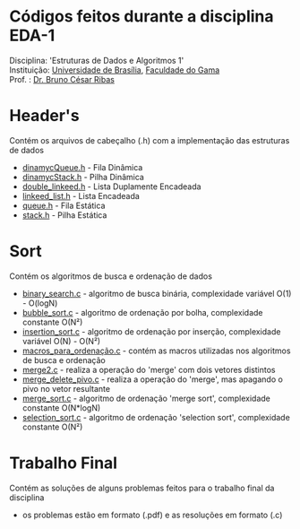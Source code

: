 # Códigos feitos durante a disciplina EDA-1
Disciplina: 'Estruturas de Dados e Algoritmos 1'  
Instituição: [Universidade de Brasília](https://unb.br/), [Faculdade do Gama](https://fga.unb.br/)  
Prof. : [Dr. Bruno César Ribas](https://www.brunoribas.com.br/)  

# Header's
Contém os arquivos de cabeçalho (.h) com a implementação das estruturas de dados  
- [dinamycQueue.h](https://github.com/Eduard0803/EDA-1/blob/main/Header's/dinamycQueue.h) - Fila Dinâmica
- [dinamycStack.h](https://github.com/Eduard0803/EDA-1/blob/main/Header's/dinamycStack.h) - Pilha Dinâmica
- [double_linkeed.h](https://github.com/Eduard0803/EDA-1/blob/main/Header's/double_linkeed.h) - Lista Duplamente Encadeada
- [linkeed_list.h](https://github.com/Eduard0803/EDA-1/blob/main/Header's/linkeed_list.h) - Lista Encadeada
- [queue.h](https://github.com/Eduard0803/EDA-1/blob/main/Header's/queue.h) - Fila Estática
- [stack.h](https://github.com/Eduard0803/EDA-1/blob/main/Header's/stack.h) - Pilha Estática

# Sort
Contém os algoritmos de busca e ordenação de dados  
- [binary_search.c](https://github.com/Eduard0803/EDA-1/blob/main/Sort/binary_search.c) - algoritmo de busca binária, complexidade variável O(1) - O(logN)
- [bubble_sort.c](https://github.com/Eduard0803/EDA-1/blob/main/Sort/bubble_sort.c) - algoritmo de ordenação por bolha, complexidade constante O(N²)
- [insertion_sort.c](https://github.com/Eduard0803/EDA-1/blob/main/Sort/insertion_sort.c) - algoritmo de ordenação por inserção, complexidade variável O(N) - O(N²)
- [macros_para_ordenação.c](https://github.com/Eduard0803/EDA-1/blob/main/Sort/macros%20para%20ordena%C3%A7%C3%A3o.c) - contém as macros utilizadas nos algoritmos de busca e ordenação
- [merge2.c](https://github.com/Eduard0803/EDA-1/blob/main/Sort/merge2.c) - realiza a operação do 'merge' com dois vetores distintos
- [merge_delete_pivo.c](https://github.com/Eduard0803/EDA-1/blob/main/Sort/merge_delete_pivo.c) - realiza a operação do 'merge', mas apagando o pivo no vetor resultante
- [merge_sort.c](https://github.com/Eduard0803/EDA-1/blob/main/Sort/merge_sort.c) - algoritmo de ordenação 'merge sort', complexidade constante O(N*logN)
- [selection_sort.c](https://github.com/Eduard0803/EDA-1/blob/main/Sort/selection_sort.c) - algoritmo de ordenação 'selection sort', complexidade constante O(N²)

# Trabalho Final
Contém as soluções de alguns problemas feitos para o trabalho final da disciplina
- os problemas estão em formato (.pdf) e as resoluções em formato (.c)
